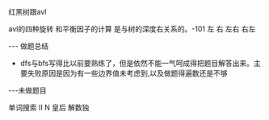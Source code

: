 红黑树跟avl

avl的四种旋转 和平衡因子的计算 是与树的深度右关系的。-101 
左
右
左右
右左



--- 做题总结

- dfs与bfs写得比以前要熟练了，但是依然不能一气呵成得把题目解答出来。主要失败原因是因为有一些边界值未考虑到,以及做题得遍数还是不够

---未做题目

单词搜索 II 
N 皇后
解数独